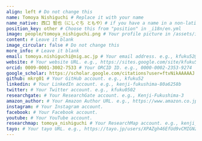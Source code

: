 ```yaml
---
align: left # Do not change this
name: Tomoya Nishiguchi # Replace it with your name
name_native: 西口 智也（にしぐち ともや）# if you have a name in a non-latin script, put it here
position_key: other # Choose this from "position" in _i18n/en.yml
image: people/tomoya_nishiguchi.png # Your profile picture in /assets/images/people/
content: # Leave it blank
image_circular: false # Do not change this
more_info: # Leave it blank
email: tomoya.nishiguchi@nig.ac.jp # Your email address. e.g., kfuku52@gmail.com
website: # Your website URL. e.g., https://sites.google.com/site/kfuku52/
orcid: 0009-0001-3002-7533 # Your ORCID ID. e.g., 0000-0002-2353-9274
google_scholar: https://scholar.google.com/citations?user=ftvNikAAAAAJ # Your Google Scholar page. e.g., https://scholar.google.co.jp/citations?sortby=pubdate&hl=en&user=YrrVuIEAAAAJ
github: mkrg01 # Your GitHub account. e.g., kfuku52
linkedin: # Your LinkedIn account. e.g., kenji-fukushima-80a6258b
twitter: # Your Twitter account. e.g., kfuku0502
researchgate: # Your ResearchGate account. e.g., Kenji-Fukushima-3
amazon_author: # Your Amazon Author URL. e.g., https://www.amazon.co.jp/stores/%E7%A6%8F%E5%B3%B6-%E5%81%A5%E5%85%90/author/B09S6DYLF1
instagram: # Your Instagram account.
facebook: # Your Facebook account. 
youtube: # Your YouTube account.
researchmap: tomoya_nishiguchi # Your ResearchMap account. e.g., kenji_fukushima
tayo: # Your tayo URL. e.g., https://tayo.jp/users/XPAZgh46EfUd9vCMIGNz8isozCu1
---
```

